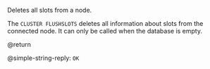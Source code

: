 Deletes all slots from a node.

The `CLUSTER FLUSHSLOTS` deletes all information about slots from the connected node. It can only be called when the database is empty.

@return

@simple-string-reply: `OK`
